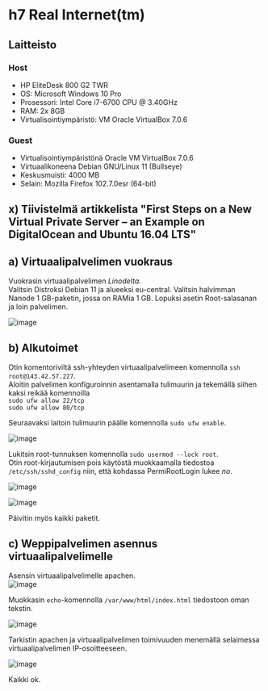 # h7 Real Internet(tm)

## Laitteisto  

### Host  

* HP EliteDesk 800 G2 TWR  
* OS: Microsoft Windows 10 Pro  
* Prosessori: Intel Core i7-6700 CPU @ 3.40GHz  
* RAM: 2x 8GB  
* Virtualisointiympäristö: VM Oracle VirtualBox 7.0.6  

### Guest
* Virtualisointiympäristönä Oracle VM VirtualBox 7.0.6  
* Virtuaalikoneena Debian GNU/Linux 11 (Bullseye)  
* Keskusmuisti: 4000 MB   
* Selain: Mozilla Firefox 102.7.0esr (64-bit)  

## x) Tiivistelmä artikkelista "First Steps on a New Virtual Private Server – an Example on DigitalOcean and Ubuntu 16.04 LTS"  



## a) Virtuaalipalvelimen vuokraus

Vuokrasin virtuaalipalvelimen *Linodelta*.  
Valitsin Distroksi Debian 11 ja alueeksi eu-central. Valitsin halvimman Nanode 1 GB-paketin, jossa on RAMia 1 GB. Lopuksi asetin Root-salasanan ja loin palvelimen.

![image](https://user-images.githubusercontent.com/90974678/217782379-1aa4814a-1883-4423-90e0-e12eebe3a858.png)  

## b) Alkutoimet  

Otin komentoriviltä ssh-yhteyden virtuaalipalvelimeen komennolla ```ssh root@143.42.57.227```.  
Aloitin palvelimen konfiguroinnin asentamalla tulimuurin ja tekemällä siihen kaksi reikää komennoilla  
```sudo ufw allow 22/tcp```  
```sudo ufw allow 80/tcp```  

Seuraavaksi laitoin tulimuurin päälle komennolla ```sudo ufw enable```.  

![image](https://user-images.githubusercontent.com/90974678/217800768-ad6d6102-bfa0-4235-ab99-bafc9b14d4d8.png)  

Lukitsin root-tunnuksen komennolla ```sudo usermod --lock root```.  
Otin root-kirjautumisen pois käytöstä muokkaamalla tiedostoa ```/etc/ssh/sshd_config``` niin, että kohdassa PermiRootLogin lukee *no*.  

![image](https://user-images.githubusercontent.com/90974678/217801752-fad0c1a7-85fd-430d-bde5-df48b29b0987.png)

![image](https://user-images.githubusercontent.com/90974678/217801600-1929994d-259c-476f-88eb-6bf9f170ce06.png)  

Päivitin myös kaikki paketit.  

## c) Weppipalvelimen asennus virtuaalipalvelimelle

Asensin virtuaalipalvelimelle apachen.  
![image](https://user-images.githubusercontent.com/90974678/217802042-86429f91-d187-4700-9dcb-da3e1a210da1.png)

Muokkasin ```echo```-komennolla  ```/var/www/html/index.html``` tiedostoon oman tekstin.  

![image](https://user-images.githubusercontent.com/90974678/217802460-b15a8565-1aa8-4753-959b-4b63ffcd5407.png)  

Tarkistin apachen ja virtuaalipalvelimen toimivuuden menemällä selaimessa virtuaalipalvelimen IP-osoitteeseen.  

![image](https://user-images.githubusercontent.com/90974678/217802533-4231c561-fbce-467e-a4c3-d7d83ae16272.png)  

Kaikki ok. 



